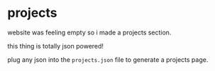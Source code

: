 # projects
website was feeling empty so i made a projects section.

this thing is totally json powered! 

plug any json into the `projects.json` file to generate a projects page.